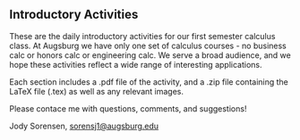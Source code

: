 ## Introductory Activities

These are the daily introductory activities for our first semester calculus class.  At Augsburg we have only one set of calculus courses - no business calc or honors calc or engineering calc.  We serve a broad audience, and we hope these activities reflect a wide range of interesting applications.  

Each section includes a .pdf file of the activity, and a .zip file containing the LaTeX file (.tex) as well as any relevant images. 

Please contace me with questions, comments, and suggestions!  

Jody Sorensen, sorensj1@augsburg.edu 
